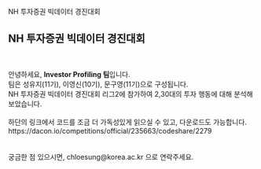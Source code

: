 NH 투자증권 빅데이터 경진대회
<h2>NH 투자증권 빅데이터 경진대회</h2> <br>
<p>
안녕하세요, <strong>Investor Profiling 팀</strong>입니다. <br>
팀은 성유지(11기), 이영신(10기), 문구영(11기)으로 구성됩니다. <br>
NH 투자증권 빅데이터 경진대회 리그2에 참가하여 2,30대의 투자 행동에 대해 분석해보았습니다. <br>
<br>
하단의 링크에서 코드를 조금 더 가독성있게 읽으실 수 있고, 다운로드도 가능합니다. <br>
https://dacon.io/competitions/official/235663/codeshare/2279<br>
<br>
<br>
궁금한 점 있으시면, chloesung@korea.ac.kr 으로 연락주세요. 
</p>
